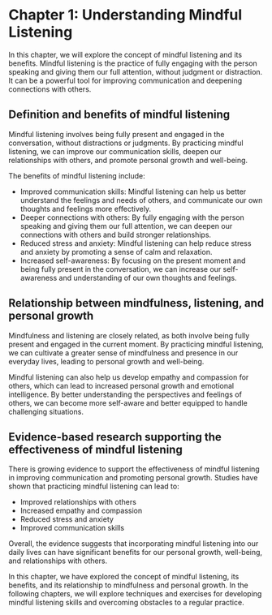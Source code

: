 Chapter 1: Understanding Mindful Listening
==========================================

In this chapter, we will explore the concept of mindful listening and its benefits. Mindful listening is the practice of fully engaging with the person speaking and giving them our full attention, without judgment or distraction. It can be a powerful tool for improving communication and deepening connections with others.

Definition and benefits of mindful listening
--------------------------------------------

Mindful listening involves being fully present and engaged in the conversation, without distractions or judgments. By practicing mindful listening, we can improve our communication skills, deepen our relationships with others, and promote personal growth and well-being.

The benefits of mindful listening include:

* Improved communication skills: Mindful listening can help us better understand the feelings and needs of others, and communicate our own thoughts and feelings more effectively.
* Deeper connections with others: By fully engaging with the person speaking and giving them our full attention, we can deepen our connections with others and build stronger relationships.
* Reduced stress and anxiety: Mindful listening can help reduce stress and anxiety by promoting a sense of calm and relaxation.
* Increased self-awareness: By focusing on the present moment and being fully present in the conversation, we can increase our self-awareness and understanding of our own thoughts and feelings.

Relationship between mindfulness, listening, and personal growth
----------------------------------------------------------------

Mindfulness and listening are closely related, as both involve being fully present and engaged in the current moment. By practicing mindful listening, we can cultivate a greater sense of mindfulness and presence in our everyday lives, leading to personal growth and well-being.

Mindful listening can also help us develop empathy and compassion for others, which can lead to increased personal growth and emotional intelligence. By better understanding the perspectives and feelings of others, we can become more self-aware and better equipped to handle challenging situations.

Evidence-based research supporting the effectiveness of mindful listening
-------------------------------------------------------------------------

There is growing evidence to support the effectiveness of mindful listening in improving communication and promoting personal growth. Studies have shown that practicing mindful listening can lead to:

* Improved relationships with others
* Increased empathy and compassion
* Reduced stress and anxiety
* Improved communication skills

Overall, the evidence suggests that incorporating mindful listening into our daily lives can have significant benefits for our personal growth, well-being, and relationships with others.

In this chapter, we have explored the concept of mindful listening, its benefits, and its relationship to mindfulness and personal growth. In the following chapters, we will explore techniques and exercises for developing mindful listening skills and overcoming obstacles to a regular practice.
